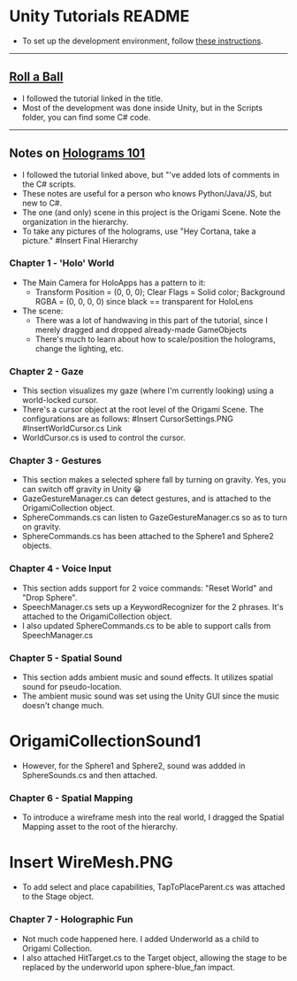 # Unity Tutorials README
* To set up the development environment, follow [these instructions](https://developer.microsoft.com/en-us/windows/mixed-reality/install_the_tools).

----

## [Roll a Ball](https://unity3d.com/learn/tutorials/projects/roll-ball-tutorial/introduction-roll-ball?playlist=17141)
* I followed the tutorial linked in the title.
* Most of the development was done inside Unity, but in the Scripts folder, you can find some C# code.

----

## Notes on [Holograms 101](https://developer.microsoft.com/en-us/windows/mixed-reality/holograms_101)

* I followed the tutorial linked above, but "'ve added lots of comments in the C# scripts.
* These notes are useful for a person who knows Python/Java/JS, but new to C#.
* The one (and only) scene in this project is the Origami Scene. Note the organization in the hierarchy.
* To take any pictures of the holograms, use "Hey Cortana, take a picture."
#Insert Final Hierarchy

### Chapter 1 - 'Holo' World
* The Main Camera for HoloApps has a pattern to it:
	* Transform Position = (0, 0, 0); Clear Flags = Solid color; Background RGBA = (0, 0, 0, 0) since black == transparent for HoloLens
* The scene:
	* There was a lot of handwaving in this part of the tutorial, since I merely dragged and dropped already-made GameObjects
	* There's much to learn about how to scale/position the holograms, change the lighting, etc.

### Chapter 2 - Gaze
* This section visualizes my gaze (where I'm currently looking) using a world-locked cursor.
* There's a cursor object at the root level of the Origami Scene. The configurations are as follows:
#Insert CursorSettings.PNG
#InsertWorldCursor.cs Link
* WorldCursor.cs is used to control the cursor. 
		 
### Chapter 3 - Gestures
* This section makes a selected sphere fall by turning on gravity. Yes, you can switch off gravity in Unity :grin:
* GazeGestureManager.cs can detect gestures, and is attached to the OrigamiCollection object.
* SphereCommands.cs can listen to GazeGestureManager.cs so as to turn on gravity.
* SphereCommands.cs has been attached to the Sphere1 and Sphere2 objects.

### Chapter 4 - Voice Input
* This section adds support for 2 voice commands: "Reset World" and "Drop Sphere".
* SpeechManager.cs sets up a KeywordRecognizer for the 2 phrases. It's attached to the OrigamiCollection object.
* I also updated SphereCommands.cs to be able to support calls from SpeechManager.cs

### Chapter 5 - Spatial Sound
* This section adds ambient music and sound effects. It utilizes spatial sound for pseudo-location.
* The ambient music sound was set using the Unity GUI since the music doesn't change much.
# OrigamiCollectionSound1
* However, for the Sphere1 and Sphere2, sound was addded in SphereSounds.cs and then attached.

### Chapter 6 - Spatial Mapping
* To introduce a wireframe mesh into the real world, I dragged the Spatial Mapping asset to the root of the hierarchy.
# Insert WireMesh.PNG
* To add select and place capabilities, TapToPlaceParent.cs was attached to the Stage object.

### Chapter 7 - Holographic Fun
* Not much code happened here. I added Underworld as a child to Origami Collection.
* I also attached HitTarget.cs to the Target object, allowing the stage to be replaced by the underworld upon sphere-blue_fan impact.




























